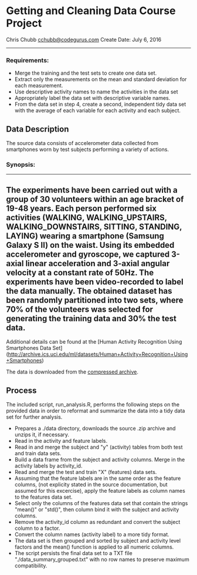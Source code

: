 Getting and Cleaning Data Course Project
========================================
Chris Chubb
cchubb@codegurus.com
Create Date: July 6, 2016

---


### Requirements:

  * Merge the training and the test sets to create one data set.
  * Extract only the measurements on the mean and standard deviation for each measurement.
  * Use descriptive activity names to name the activities in the data set
  * Appropriately label the data set with descriptive variable names.
  * From the data set in step 4, create a second, independent tidy data set with the average of each variable for each activity and each subject.

## Data Description

The source data consists of accelerometer data collected from smartphones worn by test subjects performing a variety of actions. 

### Synopsis:

---
The experiments have been carried out with a group of 30 volunteers within an age bracket of 19-48 years. Each person performed six activities (WALKING, WALKING_UPSTAIRS, WALKING_DOWNSTAIRS, SITTING, STANDING, LAYING) wearing a smartphone (Samsung Galaxy S II) on the waist. Using its embedded accelerometer and gyroscope, we captured 3-axial linear acceleration and 3-axial angular velocity at a constant rate of 50Hz. The experiments have been video-recorded to label the data manually. The obtained dataset has been randomly partitioned into two sets, where 70% of the volunteers was selected for generating the training data and 30% the test data. 
---

Additional details can be found at the [Human Activity Recognition Using Smartphones Data Set] (http://archive.ics.uci.edu/ml/datasets/Human+Activity+Recognition+Using+Smartphones)

The data is downloaded from the [compressed archive](https://d396qusza40orc.cloudfront.net/getdata%2Fprojectfiles%2FUCI%20HAR%20Dataset.zip).

## Process

The included script, run_analysis.R, performs the following steps on the provided data in order to reformat and summarize the data into a tidy data set for further analysis.

  * Prepares a ./data directory, downloads the source .zip archive and unzips it, if necessary.
  * Read in the activity and feature labels. 
  * Read in and merge the subject and "y" (activity) tables from both test and train data sets. 
  * Build a data frame from the subject and activity columns. Merge in the activity labels by activity_id.
  * Read and merge the test and train "X" (features) data sets. 
  * Assuming that the feature labels are in the same order as the feature columns, (not explicity stated in the source documentation, but assumed for this excercise), apply the feature labels as column names to the features data set.
  * Select only the columns of the features data set that contain the strings "mean()" or "std()", then column bind it with the subject and activity columns. 
  * Remove the activity_id column as redundant and convert the subject column to a factor.
  * Convert the column names (activity label) to a more tidy format. 
  * The data set is then grouped and sorted by subject and activity level factors and the mean() function is applied to all numeric columns. 
  * The script persists the final data set to a TXT file "./data_summary_grouped.txt" with no row names to preserve maximum compatibility.
  
  
  
  
  
  
  
  